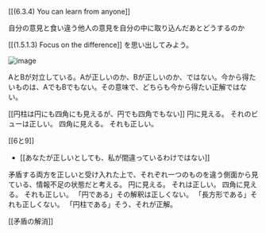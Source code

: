 
[[(6.3.4) You can learn from anyone]]

自分の意見と食い違う他人の意見を自分の中に取り込んだあとどうするのか

[[(1.5.1.3) Focus on the difference]]
を思い出してみよう。

![image](https://gyazo.com/2ec5fa7505d8bdabb3be398704fdf5ec/thumb/1000)

AとBが対立している。Aが正しいのか、Bが正しいのか、ではない。今から得たいものは、AでもBでもない。その意味で、どちらも今から得たい正解ではない。

[[円柱は円にも四角にも見えるが、円でも四角でもない]]
円に見える。
それのビューは正しい。
四角に見える。
それも正しい。

[[6と9]]
- [[あなたが正しいとしても、私が間違っているわけではない]]

矛盾する両方を正しいと受け入れた上で、それぞれ一つのものを違う側面から見ている、情報不足の状態だと考える。
円に見える。
それは正しい。
四角に見える。
それも正しい。
「円である」その解釈は正しくない。
「長方形である」それも正しくない。
「円柱である」そう、それが正解。

[[矛盾の解消]]
